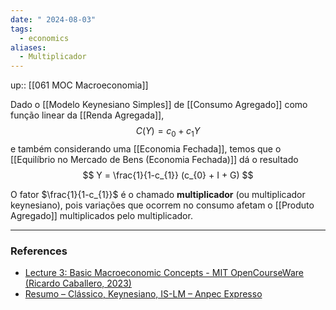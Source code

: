 ```yaml
---
date: " 2024-08-03"
tags:
  - economics
aliases:
  - Multiplicador
---
```


up:: [[061 MOC Macroeconomia]]

Dado o [[Modelo Keynesiano Simples]] de [[Consumo Agregado]] como função linear da [[Renda Agregada]],
$$
C(Y) = c_{0} + c_{1} Y
$$
e também considerando uma [[Economia Fechada]], temos que o [[Equilíbrio no Mercado de Bens (Economia Fechada)]] dá o resultado
$$
Y = \frac{1}{1-c_{1}} (c_{0} + I + G)
$$

O fator $\frac{1}{1-c_{1}}$ é o chamado **multiplicador** (ou multiplicador keynesiano), pois variações que ocorrem no consumo afetam o [[Produto Agregado]] multiplicados pelo multiplicador.

---
### References
- [Lecture 3: Basic Macroeconomic Concepts - MIT OpenCourseWare (Ricardo Caballero, 2023)](https://www.youtube.com/watch?v=fxrwTj2i_S4&list=PLUl4u3cNGP62EXoZ4B3_Ob7lRRwpGQxkb&index=3)
- [Resumo – Clássico, Keynesiano, IS-LM – Anpec Expresso](https://anpecexpresso.com/2018/10/31/resumo-classico-keynesiano-is-lm/)